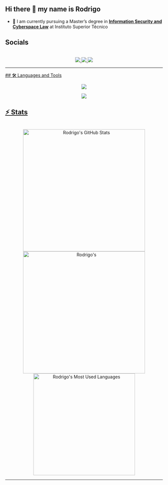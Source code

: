 ## Hi there 👋 my name is Rodrigo

<!--
**Rodrigo-Hr25/Rodrigo-Hr25** is a ✨ _special_ ✨ repository because its `README.md` (this file) appears on your GitHub profile.

Here are some ideas to get you started:

- 🔭 I’m currently working on ...
- 🌱 I’m currently learning ...
- 👯 I’m looking to collaborate on ...
- 🤔 I’m looking for help with ...
- 💬 Ask me about ...
- 📫 How to reach me: ...
- 😄 Pronouns: ...
- ⚡ Fun fact: ...
-->

- 🌱 I am currently pursuing a Master’s degree in **[Information Security and Cyberspace Law](https://tecnico.ulisboa.pt/en/education/courses/masters-programmes/information-security-and-cyberspace-law/)** at Instituto Superior Técnico

## Socials
<br>

<div align="center">
  <a href="rodrigomiguel471@gmail.com">
    <img src="https://img.shields.io/badge/Gmail-333333?style=for-the-badge&logo=gmail&logoColor=red" />
  </a>
  <a href="https://www.linkedin.com/in/rodrigo-miguel-07397b275/" target="_blank">
    <img src="https://img.shields.io/badge/LinkedIn-0077B5?style=for-the-badge&logo=linkedin&logoColor=white" target="_blank" />
  </a>
  <a href="https://www.instagram.com/rodrigomiguel676/" target="_blank">
    <img src="https://img.shields.io/badge/Instagram-E4405F?style=for-the-badge&logo=instagram&logoColor=white" />
</div>

<hr>
## 🛠️ Languages and Tools

<p align="center">
  <img src="https://skillicons.dev/icons?i=java,nodejs,nextjs,python,c,cpp,flask,windows,kali" />
</p>

<p align="center">
  <img src="https://skillicons.dev/icons?i=cs,latex,linux,docker,html,css,ts,postman,visualstudio,ubuntu" />
</p>


## ⚡️ Stats

<br>

<div align=center>
  <img width=390 src="https://github-readme-stats.vercel.app/api?username=Rodrigo-Hr25&theme=transparent&count_private=true&show_icons=true&rank_icon=github&locale=en" alt="Rodrigo's GitHub Stats" />
  <img width=390 src="https://github-readme-streak-stats.herokuapp.com/?user=Rodrigo-Hr25&theme=transparent&count_private=true&border_radius=10&locale=en" alt="Rodrigo's" />
  <img width=325 src="https://github-readme-stats.vercel.app/api/top-langs?username=Rodrigo-Hr25&theme=transparent&layout=donut&hide=css&langs_count=8&border_radius=10&show_icons=true&locale=en" alt="Rodrigo's Most Used Languages" />
</div>

<hr>
